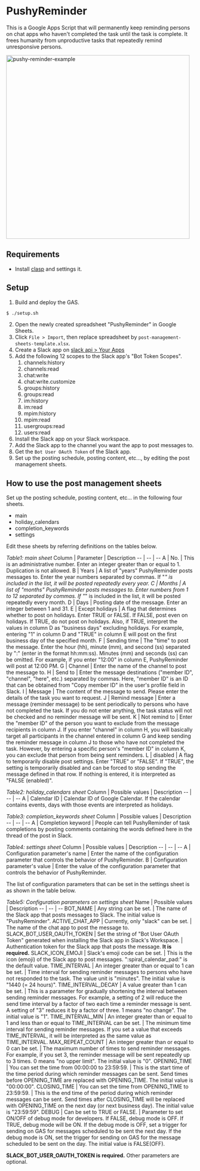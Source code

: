 # PushyReminder

This is a Google Apps Script that will permanently keep reminding persons on chat apps who haven't completed the task until the task is complete.
It frees humanity from unproductive tasks that repeatedly remind unresponsive persons.

<img width="491" alt="pushy-reminder-example" src="https://user-images.githubusercontent.com/2719533/211297547-12ef1e0e-5b2b-40f3-9c87-ea0eac5780d0.png">

## Requirements

- Install [clasp](https://github.com/google/clasp#install) and settings it.

## Setup

1. Build and deploy the GAS.

```.sh
$ ./setup.sh
```

2. Open the newly created spreadsheet "PushyReminder" in Google Sheets.
3. Click `File > Import`, then replace spreadsheet by `post-management-sheets-template.xlsx`.
4. Create a Slack app on [slack api > Your Apps](https://api.slack.com/apps)
5. Add the following 12 scopes to the Slack app's "Bot Token Scopes".
   1. channels:history
   2. channels:read
   3. chat:write
   4. chat:write.customize
   5. groups:history
   6. groups:read
   7. im:history
   8. im:read
   9. mpim:history
   10. mpim:read
   11. usergroups:read
   12. users:read
6. Install the Slack app on your Slack workspace.
7. Add the Slack app to the channel you want the app to post messages to.
8. Get the `Bot User OAuth Token` of the Slack app.
9. Set up the posting schedule, posting content, etc..., by editing the post management sheets.

## How to use the post management sheets

Set up the posting schedule, posting content, etc... in the following four sheets.

- main
- holiday_calendars
- completion_keywords
- settings

Edit these sheets by referring definitions on the tables below.

_Table1: main sheet_
Column | Parameter | Description
-- | -- | --
A | No. | This is an administrative number. Enter an integer greater than or equal to 1. Duplication is not allowed.
B | Years | A list of "years" PushyReminder posts messages to. Enter the year numbers separated by commas. If "_" is included in the list, it will be posted repeatedly every year.
C | Months | A list of "months" PushyReminder posts messages to. Enter numbers from 1 to 12 separated by commas. If "_" is included in the list, it will be posted repeatedly every month.
D | Days | Posting date of the message. Enter an integer between 1 and 31.
E | Except holidays | A flag that determines whether to post on holidays. Enter TRUE or FALSE. If FALSE, post even on holidays. If TRUE, do not post on holidays. Also, if TRUE, interpret the values in column D as "business days" excluding holidays. For example, entering "1" in column D and "TRUE" in column E will post on the first business day of the specified month.
F | Sending time | The "time" to post the message. Enter the hour (hh), minute (mm), and second (ss) separated by ":" (enter in the format hh:mm:ss). Minutes (mm) and seconds (ss) can be omitted. For example, if you enter "12:00" in column E, PushyReminder will post at 12:00 PM.
G | Channel | Enter the name of the channel to post the message to.
H | Send to | Enter the message destinations ("member ID", "channel", "here", etc.) separated by commas. Here, "member ID" is an ID that can be obtained from "Copy member ID" in the user's profile field in Slack.
I | Message | The content of the message to send. Please enter the details of the task you want to request.
J | Remind message | Enter a message (reminder message) to be sent periodically to persons who have not completed the task. If you do not enter anything, the task status will not be checked and no reminder message will be sent.
K | Not remind to | Enter the "member ID" of the person you want to exclude from the message recipients in column J. If you enter "channel" in column H, you will basically target all participants in the channel entered in column G and keep sending the reminder message in column J to those who have not completed the task. However, by entering a specific person's "member ID" in column K, you can exclude that person from being sent reminders.
L | disabled | A flag to temporarily disable post settings. Enter "TRUE" or "FALSE". If "TRUE", the setting is temporarily disabled and can be forced to stop sending the message defined in that row. If nothing is entered, it is interpreted as "FALSE (enabled)".

_Table2: holiday_calendars sheet_
Column | Possible values | Description
-- | -- | --
A | Calendar ID | Calendar ID of Google Calendar. If the calendar contains events, days with those events are interpreted as holidays.

_Table3: completion_keywords sheet_
Column | Possible values | Description
-- | -- | --
A | Completion keyword | People can tell PushyReminder of task completions by posting comments containing the words defined here in the thread of the post in Slack.

_Table4: settings sheet_
Column | Possible values | Description
-- | -- | --
A | Configuration parameter's name | Enter the name of the configuration parameter that controls the behavior of PushyReminder.
B | Configuration parameter's value | Enter the value of the configuration parameter that controls the behavior of PushyReminder.

The list of configuration parameters that can be set in the settings sheet is as shown in the table below.

_Table5: Configuration parameters on settings sheet_
Name | Possible values | Description
-- | -- | --
BOT_NAME | Any string can be set. | The name of the Slack app that posts messages to Slack. The initial value is "PushyReminder".
ACTIVE_CHAT_APP | Currently, only "slack" can be set. | The name of the chat app to post the message to.
SLACK_BOT_USER_OAUTH_TOKEN | Set the string of "Bot User OAuth Token" generated when installing the Slack app in Slack's Workspace. | Authentication token for the Slack app that posts the message. **It is required.**
SLACK_ICON_EMOJI | Slack's emoji code can be set. | This is the icon (emoji) of the Slack app to post messages. ":spiral_calendar_pad:" is the default value.
TIME_INTERVAL | An integer greater than or equal to 1 can be set. | Time interval for sending reminder messages to persons who have not responded to the task. The value unit is "minutes". The initial value is "1440 (= 24 hours)".
TIME_INTERVAL_DECAY | A value greater than 1 can be set. | This is a parameter for gradually shortening the interval between sending reminder messages. For example, a setting of 2 will reduce the send time interval by a factor of two each time a reminder message is sent. A setting of "3" reduces it by a factor of three. 1 means "no change". The initial value is "1".
TIME_INTERVAL_MIN | An integer greater than or equal to 1 and less than or equal to TIME_INTERVAL can be set. | The minimum time interval for sending reminder messages. If you set a value that exceeds TIME_INTERVAL, it will be interpreted as the same value as TIME_INTERVAL.
MAX_REPEAT_COUNT | An integer greater than or equal to 0 can be set. | The maximum number of times to send reminder messages. For example, if you set 3, the reminder message will be sent repeatedly up to 3 times. 0 means "no upper limit". The initial value is "0".
OPENING_TIME | You can set the time from 00:00:00 to 23:59:59. | This is the start time of the time period during which reminder messages can be sent. Send times before OPENING_TIME are replaced with OPENING_TIME. The initial value is "00:00:00".
CLOSING_TIME | You can set the time from OPENING_TIME to 23:59:59. | This is the end time of the period during which reminder messages can be sent. Send times after CLOSING_TIME will be replaced with OPENING_TIME on the next day (or next business day). The initial value is "23:59:59".
DEBUG | Can be set to TRUE or FALSE. | Parameter to set ON/OFF of debug mode for developers. If FALSE, debug mode is OFF. If TRUE, debug mode will be ON. If the debug mode is OFF, set a trigger for sending on GAS for messages scheduled to be sent the next day. If the debug mode is ON, set the trigger for sending on GAS for the message scheduled to be sent on the day. The initial value is FALSE(OFF).

**SLACK_BOT_USER_OAUTH_TOKEN is required.** Other parameters are optional.
